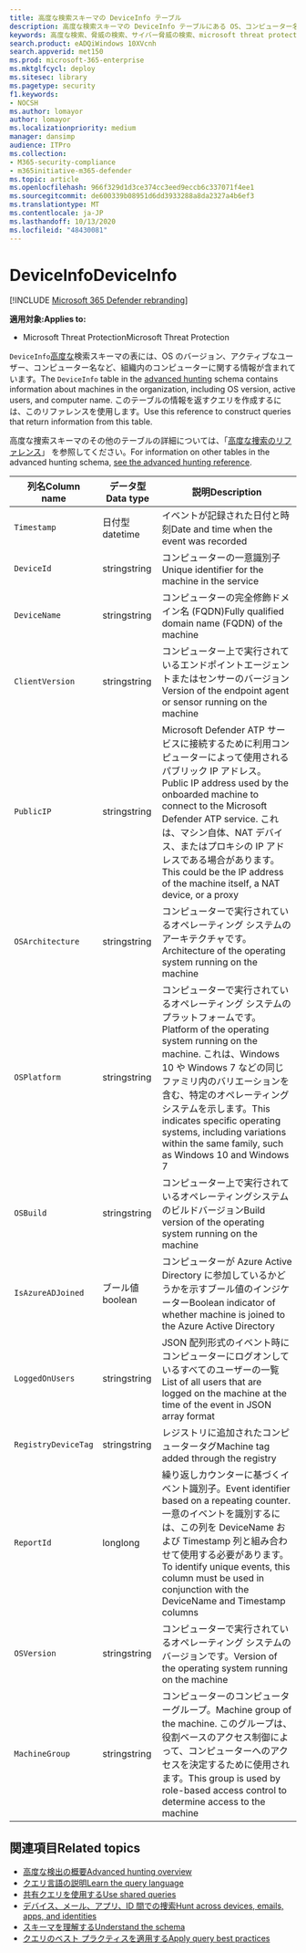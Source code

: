 ```yaml
---
title: 高度な検索スキーマの DeviceInfo テーブル
description: 高度な検索スキーマの DeviceInfo テーブルにある OS、コンピューター名、およびその他のマシン情報について説明します。
keywords: 高度な検索、脅威の検索、サイバー脅威の検索、microsoft threat protection、microsoft 365、mtp、m365、search、query、テレメトリ、スキーマ参照、kusto、table、column、data type、description、machineinfo、DeviceInfo、device、machine、OS、platform、users
search.product: eADQiWindows 10XVcnh
search.appverid: met150
ms.prod: microsoft-365-enterprise
ms.mktglfcycl: deploy
ms.sitesec: library
ms.pagetype: security
f1.keywords:
- NOCSH
ms.author: lomayor
author: lomayor
ms.localizationpriority: medium
manager: dansimp
audience: ITPro
ms.collection:
- M365-security-compliance
- m365initiative-m365-defender
ms.topic: article
ms.openlocfilehash: 966f329d1d3ce374cc3eed9eccb6c337071f4ee1
ms.sourcegitcommit: de600339b08951d6dd3933288a8da2327a4b6ef3
ms.translationtype: MT
ms.contentlocale: ja-JP
ms.lasthandoff: 10/13/2020
ms.locfileid: "48430081"
---
```

# <a name="deviceinfo"></a><span data-ttu-id="47644-104">DeviceInfo</span><span class="sxs-lookup"><span data-stu-id="47644-104">DeviceInfo</span></span>

[!INCLUDE [Microsoft 365 Defender rebranding](../includes/microsoft-defender.md)]


<span data-ttu-id="47644-105">**適用対象:**</span><span class="sxs-lookup"><span data-stu-id="47644-105">**Applies to:**</span></span>
- <span data-ttu-id="47644-106">Microsoft Threat Protection</span><span class="sxs-lookup"><span data-stu-id="47644-106">Microsoft Threat Protection</span></span>



<span data-ttu-id="47644-107">`DeviceInfo`[高度な](advanced-hunting-overview.md)検索スキーマの表には、OS のバージョン、アクティブなユーザー、コンピューター名など、組織内のコンピューターに関する情報が含まれています。</span><span class="sxs-lookup"><span data-stu-id="47644-107">The `DeviceInfo` table in the [advanced hunting](advanced-hunting-overview.md) schema contains information about machines in the organization, including OS version, active users, and computer name.</span></span> <span data-ttu-id="47644-108">このテーブルの情報を返すクエリを作成するには、このリファレンスを使用します。</span><span class="sxs-lookup"><span data-stu-id="47644-108">Use this reference to construct queries that return information from this table.</span></span>

<span data-ttu-id="47644-109">高度な捜索スキーマのその他のテーブルの詳細については、「[高度な捜索のリファレンス](advanced-hunting-schema-tables.md)」 を参照してください。</span><span class="sxs-lookup"><span data-stu-id="47644-109">For information on other tables in the advanced hunting schema, [see the advanced hunting reference](advanced-hunting-schema-tables.md).</span></span>

| <span data-ttu-id="47644-110">列名</span><span class="sxs-lookup"><span data-stu-id="47644-110">Column name</span></span> | <span data-ttu-id="47644-111">データ型</span><span class="sxs-lookup"><span data-stu-id="47644-111">Data type</span></span> | <span data-ttu-id="47644-112">説明</span><span class="sxs-lookup"><span data-stu-id="47644-112">Description</span></span> |
|-------------|-----------|-------------|
| `Timestamp` | <span data-ttu-id="47644-113">日付型</span><span class="sxs-lookup"><span data-stu-id="47644-113">datetime</span></span> | <span data-ttu-id="47644-114">イベントが記録された日付と時刻</span><span class="sxs-lookup"><span data-stu-id="47644-114">Date and time when the event was recorded</span></span> |
| `DeviceId` | <span data-ttu-id="47644-115">string</span><span class="sxs-lookup"><span data-stu-id="47644-115">string</span></span> | <span data-ttu-id="47644-116">コンピューターの一意識別子</span><span class="sxs-lookup"><span data-stu-id="47644-116">Unique identifier for the machine in the service</span></span> |
| `DeviceName` | <span data-ttu-id="47644-117">string</span><span class="sxs-lookup"><span data-stu-id="47644-117">string</span></span> | <span data-ttu-id="47644-118">コンピューターの完全修飾ドメイン名 (FQDN)</span><span class="sxs-lookup"><span data-stu-id="47644-118">Fully qualified domain name (FQDN) of the machine</span></span> |
| `ClientVersion` | <span data-ttu-id="47644-119">string</span><span class="sxs-lookup"><span data-stu-id="47644-119">string</span></span> | <span data-ttu-id="47644-120">コンピューター上で実行されているエンドポイントエージェントまたはセンサーのバージョン</span><span class="sxs-lookup"><span data-stu-id="47644-120">Version of the endpoint agent or sensor running on the machine</span></span> |
| `PublicIP` | <span data-ttu-id="47644-121">string</span><span class="sxs-lookup"><span data-stu-id="47644-121">string</span></span> | <span data-ttu-id="47644-122">Microsoft Defender ATP サービスに接続するために利用コンピューターによって使用されるパブリック IP アドレス。</span><span class="sxs-lookup"><span data-stu-id="47644-122">Public IP address used by the onboarded machine to connect to the Microsoft Defender ATP service.</span></span> <span data-ttu-id="47644-123">これは、マシン自体、NAT デバイス、またはプロキシの IP アドレスである場合があります。</span><span class="sxs-lookup"><span data-stu-id="47644-123">This could be the IP address of the machine itself, a NAT device, or a proxy</span></span> |
| `OSArchitecture` | <span data-ttu-id="47644-124">string</span><span class="sxs-lookup"><span data-stu-id="47644-124">string</span></span> | <span data-ttu-id="47644-125">コンピューターで実行されているオペレーティング システムのアーキテクチャです。</span><span class="sxs-lookup"><span data-stu-id="47644-125">Architecture of the operating system running on the machine</span></span> |
| `OSPlatform` | <span data-ttu-id="47644-126">string</span><span class="sxs-lookup"><span data-stu-id="47644-126">string</span></span> | <span data-ttu-id="47644-127">コンピューターで実行されているオペレーティング システムのプラットフォームです。</span><span class="sxs-lookup"><span data-stu-id="47644-127">Platform of the operating system running on the machine.</span></span> <span data-ttu-id="47644-128">これは、Windows 10 や Windows 7 などの同じファミリ内のバリエーションを含む、特定のオペレーティングシステムを示します。</span><span class="sxs-lookup"><span data-stu-id="47644-128">This indicates specific operating systems, including variations within the same family, such as Windows 10 and Windows 7</span></span> |
| `OSBuild` | <span data-ttu-id="47644-129">string</span><span class="sxs-lookup"><span data-stu-id="47644-129">string</span></span> | <span data-ttu-id="47644-130">コンピューター上で実行されているオペレーティングシステムのビルドバージョン</span><span class="sxs-lookup"><span data-stu-id="47644-130">Build version of the operating system running on the machine</span></span> |
| `IsAzureADJoined` | <span data-ttu-id="47644-131">ブール値</span><span class="sxs-lookup"><span data-stu-id="47644-131">boolean</span></span> | <span data-ttu-id="47644-132">コンピューターが Azure Active Directory に参加しているかどうかを示すブール値のインジケーター</span><span class="sxs-lookup"><span data-stu-id="47644-132">Boolean indicator of whether machine is joined to the Azure Active Directory</span></span> |
| `LoggedOnUsers` | <span data-ttu-id="47644-133">string</span><span class="sxs-lookup"><span data-stu-id="47644-133">string</span></span> | <span data-ttu-id="47644-134">JSON 配列形式のイベント時にコンピューターにログオンしているすべてのユーザーの一覧</span><span class="sxs-lookup"><span data-stu-id="47644-134">List of all users that are logged on the machine at the time of the event in JSON array format</span></span> |
| `RegistryDeviceTag` | <span data-ttu-id="47644-135">string</span><span class="sxs-lookup"><span data-stu-id="47644-135">string</span></span> | <span data-ttu-id="47644-136">レジストリに追加されたコンピュータータグ</span><span class="sxs-lookup"><span data-stu-id="47644-136">Machine tag added through the registry</span></span> |
| `ReportId` | <span data-ttu-id="47644-137">long</span><span class="sxs-lookup"><span data-stu-id="47644-137">long</span></span> | <span data-ttu-id="47644-138">繰り返しカウンターに基づくイベント識別子。</span><span class="sxs-lookup"><span data-stu-id="47644-138">Event identifier based on a repeating counter.</span></span> <span data-ttu-id="47644-139">一意のイベントを識別するには、この列を DeviceName および Timestamp 列と組み合わせて使用する必要があります。</span><span class="sxs-lookup"><span data-stu-id="47644-139">To identify unique events, this column must be used in conjunction with the DeviceName and Timestamp columns</span></span> |
| `OSVersion` | <span data-ttu-id="47644-140">string</span><span class="sxs-lookup"><span data-stu-id="47644-140">string</span></span> | <span data-ttu-id="47644-141">コンピューターで実行されているオペレーティング システムのバージョンです。</span><span class="sxs-lookup"><span data-stu-id="47644-141">Version of the operating system running on the machine</span></span> |
| `MachineGroup` | <span data-ttu-id="47644-142">string</span><span class="sxs-lookup"><span data-stu-id="47644-142">string</span></span> | <span data-ttu-id="47644-143">コンピューターのコンピューターグループ。</span><span class="sxs-lookup"><span data-stu-id="47644-143">Machine group of the machine.</span></span> <span data-ttu-id="47644-144">このグループは、役割ベースのアクセス制御によって、コンピューターへのアクセスを決定するために使用されます。</span><span class="sxs-lookup"><span data-stu-id="47644-144">This group is used by role-based access control to determine access to the machine</span></span> |

## <a name="related-topics"></a><span data-ttu-id="47644-145">関連項目</span><span class="sxs-lookup"><span data-stu-id="47644-145">Related topics</span></span>
- [<span data-ttu-id="47644-146">高度な検出の概要</span><span class="sxs-lookup"><span data-stu-id="47644-146">Advanced hunting overview</span></span>](advanced-hunting-overview.md)
- [<span data-ttu-id="47644-147">クエリ言語の説明</span><span class="sxs-lookup"><span data-stu-id="47644-147">Learn the query language</span></span>](advanced-hunting-query-language.md)
- [<span data-ttu-id="47644-148">共有クエリを使用する</span><span class="sxs-lookup"><span data-stu-id="47644-148">Use shared queries</span></span>](advanced-hunting-shared-queries.md)
- [<span data-ttu-id="47644-149">デバイス、メール、アプリ、ID 間での捜索</span><span class="sxs-lookup"><span data-stu-id="47644-149">Hunt across devices, emails, apps, and identities</span></span>](advanced-hunting-query-emails-devices.md)
- [<span data-ttu-id="47644-150">スキーマを理解する</span><span class="sxs-lookup"><span data-stu-id="47644-150">Understand the schema</span></span>](advanced-hunting-schema-tables.md)
- [<span data-ttu-id="47644-151">クエリのベスト プラクティスを適用する</span><span class="sxs-lookup"><span data-stu-id="47644-151">Apply query best practices</span></span>](advanced-hunting-best-practices.md)

